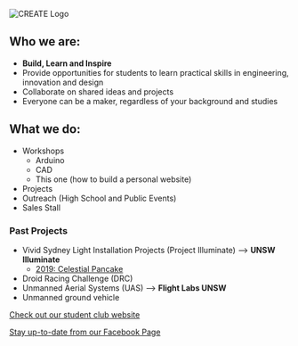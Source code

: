 ---
---

![CREATE Logo]({{site.baseurl}}{{site.logo-pos}})

## Who we are:

* **Build, Learn and Inspire**
* Provide opportunities for students to learn practical skills in engineering, innovation and design
* Collaborate on shared ideas and projects
* Everyone can be a maker, regardless of your background and studies

## What we do:

* Workshops
  * Arduino
  * CAD
  * This one (how to build a personal website)
* Projects
* Outreach (High School and Public Events)
* Sales Stall

### Past Projects

* Vivid Sydney Light Installation Projects (Project Illuminate) --> **UNSW Illuminate**
  * [2019: Celestial Pancake](https://www.createunsw.com.au/projects/pi-celestial-pancake/)
* Droid Racing Challenge (DRC)
* Unmanned Aerial Systems (UAS) --> **Flight Labs UNSW**
* Unmanned ground vehicle

[Check out our student club website]({{site.main_website}})

[Stay up-to-date from our Facebook Page](https://www.facebook.com/{{site.facebook_username}})
